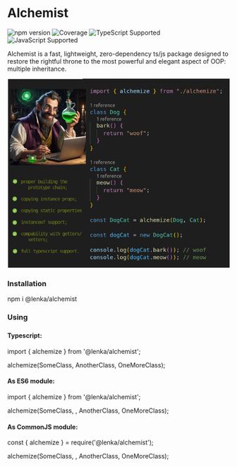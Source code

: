 # Alchemist

![npm version](https://img.shields.io/npm/v/@elenka/alchemist)
![Coverage](https://img.shields.io/badge/Coverage-$$coverage$$-brightgreen)
![TypeScript Supported](https://img.shields.io/badge/TypeScript-%3E%3D4.0-blue)
![JavaScript Supported](https://img.shields.io/badge/JavaScript-ES6+-yellow)

Alchemist is a fast, lightweight, zero-dependency ts/js package designed to restore the rightful throne to the most powerful and elegant aspect of OOP: multiple inheritance.

<img src="docs/res/alchemist-730.png" alt="Alchemist Image" width="730">
<h3>Installation</h3>
npm i @lenka/alchemist
<h3>Using<h3>
<h4>Typescript:</h4>
import { alchemize } from '@lenka/alchemist';

alchemize(SomeClass, AnotherClass, OneMoreClass);

<h4>As ES6 module:</h4>
import { alchemize } from '@lenka/alchemist';

alchemize(SomeClass, , AnotherClass, OneMoreClass);

<h4>As CommonJS module:</h4>
const { alchemize } = require('@lenka/alchemist');

alchemize(SomeClass, , AnotherClass, OneMoreClass);
